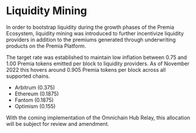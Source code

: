 # Liquidity Mining

In order to bootstrap liquidity during the growth phases of the Premia Ecosystem, liquidity mining was introduced to further incentivize liquidity providers in addition to the premiums generated through underwriting products on the Premia Platform.

The target rate was established to maintain low inflation between 0.75 and 1.00 Premia tokens emitted per block to liquidity providers.  As of November 2022 this hovers around 0.905 Premia tokens per block across all supported chains.

* Arbitrum (0.375)
* Ethereum (0.1875)
* Fantom (0.1875)
* Optimism (0.155)

With the coming implementation of the Omnichain Hub Relay, this allocation will be subject for review and amendment.
